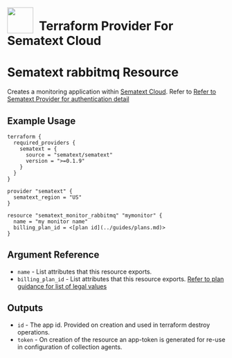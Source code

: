 # <img src="https://sematext.com/wp-content/uploads/2020/09/just-octi-blue.png" valign="bottom" width="60px"/>**&nbsp;&nbsp;Terraform Provider For Sematext Cloud**

# Sematext rabbitmq Resource

Creates a monitoring application within [Sematext Cloud](https://sematext.com/cloud/).
Refer to [Refer to Sematext Provider for authentication detail](../index.md)

## Example Usage

```hcl
terraform {
  required_providers {
    sematext = {
      source = "sematext/sematext"
      version = ">=0.1.9"
    }
  }
}

provider "sematext" {
  sematext_region = "US"
}

resource "sematext_monitor_rabbitmq" "mymonitor" {
  name = "my monitor name"
  billing_plan_id = <[plan id](../guides/plans.md)>
}
```

## Argument Reference

* `name` - List attributes that this resource exports.
* `billing_plan_id` - List attributes that this resource exports. [Refer to plan guidance for list of legal values](../guides/plans.md)



## Outputs

* `id` - The app id. Provided on creation and used in terraform destroy operations.
* `token` - On creation of the resource an app-token is generated for re-use in configuration of collection agents.
